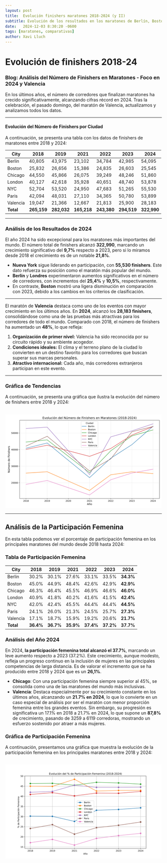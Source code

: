 ```yaml
---
layout: post
title:  Evolución finishers maratones 2018-2024 (y II)
subtitle: Evolución de los resultados en los maratones de Berlín, Boston, Chicago, Londres, Nueva York, París y Valencia
date:   2024-12-03 8:30:20 -0600
tags: [maratones, comparativas]
author: Xavi Lluch
---
```

Evolución de finishers 2018-24
============
### Blog: **Análisis del Número de Finishers en Maratones - Foco en 2024 y Valencia**

En los últimos años, el número de corredores que finalizan maratones ha crecido significativamente, alcanzando cifras récord en 2024. Tras la celebración, el pasado domingo, del maratón de Valencia, actualizamos y analizamos todos los datos.

---

#### Evolución del Número de Finishers por Ciudad

A continuación, se presenta una tabla con los datos de finishers de maratones entre 2018 y 2024:

| City      | 2018   | 2019   | 2021   | 2022   | 2023   | 2024   |
|-----------|--------|--------|--------|--------|--------|--------|
| Berlin    | 40,805 | 43,975 | 23,102 | 34,784 | 42,985 | 54,095 |
| Boston    | 25,832 | 26,656 | 15,386 | 24,835 | 26,603 | 25,545 |
| Chicago   | 44,550 | 45,866 | 26,075 | 39,249 | 48,246 | 51,860 |
| London    | 40,127 | 42,618 | 35,928 | 40,651 | 48,740 | 53,878 |
| NYC       | 52,704 | 53,520 | 24,950 | 47,683 | 51,265 | 55,530 |
| Paris     | 42,094 | 48,031 | 27,110 | 34,365 | 50,780 | 53,899 |
| Valencia  | 19,047 | 21,366 | 12,667 | 21,813 | 25,900 | 28,183 |
| **Total** | **265,159** | **282,032** | **165,218** | **243,380** | **294,519** | **322,990** |

---

### Análisis de los Resultados de 2024

El año 2024 ha sido excepcional para los maratones más importantes del mundo. El número total de finishers alcanzó **322,990**, marcando un crecimiento significativo del **9,7%** respecto a 2023, pero si lo miramos desde 2018 el crecimiento es de un notable **21,8%**.

- **Nueva York** sigue liderando en participación, con **55,530 finishers**. Este dato refuerza su posición como el maratón más popular del mundo.
- **Berlín** y **Londres** experimentaron aumentos significativos en el número de corredores, con incrementos del **25,4%** y **10,5%**, respectivamente.
- En contraste, **Boston** mostró una ligera disminución en comparación con 2023, debido a los cambios en los criterios de clasificación.

---

El maratón de **Valencia** destaca como uno de los eventos con mayor crecimiento en los últimos años. En **2024**, alcanzó los **28,183 finishers**, consolidándose como una de las pruebas más atractivas para los corredores de todo el mundo. Comparado con 2018, el número de finishers ha aumentado un **48%**, lo que refleja:

1. **Organización de primer nivel:** Valencia ha sido reconocida por su circuito rápido y su ambiente acogedor.
2. **Condiciones ideales:** El clima y el terreno plano de la ciudad lo convierten en un destino favorito para los corredores que buscan superar sus marcas personales.
3. **Atractivo internacional:** Cada año, más corredores extranjeros participan en este evento.

---

### Gráfica de Tendencias

A continuación, se presenta una gráfica que ilustra la evolución del número de finishers entre 2018 y 2024:

<br>
<center><img src='../assets/img/posts/20241203/Finishers18-24.svg'></center>

---
## Análisis de la Participación Femenina

En esta tabla podemos ver el porcentaje de participación femenina en los principales maratones del mundo desde 2018 hasta 2024:

### Tabla de Participación Femenina

| City     | 2018  | 2019  | 2021  | 2022  | 2023  | 2024  |
|----------|-------|-------|-------|-------|-------|-------|
| Berlin   | 30.2% | 30.1% | 27.6% | 33.1% | 33.5% | **34.3%** |
| Boston   | 45.0% | 44.9% | 48.4% | 42.6% | 42.9% | **42.9%** |
| Chicago  | 46.3% | 46.4% | 45.5% | 46.9% | 46.6% | **46.0%** |
| London   | 40.9% | 41.8% | 40.2% | 41.6% | 41.5% | **42.4%** |
| NYC      | 42.0% | 42.4% | 45.5% | 44.4% | 44.4% | **44.5%** |
| Paris    | 24.1% | 26.0% | 21.3% | 24.5% | 25.7% | **27.3%** |
| Valencia | 17.1% | 18.7% | 15.9% | 19.2% | 20.6% | **21.7%** |
| **Total** | **36.4%** | **36.7%** | **35.9%** | **37.4%** | **37.2%** | **37.7%** |

### Análisis del Año 2024

En 2024, **la participación femenina total alcanzó el 37.7%**, marcando un leve aumento respecto a 2023 (37.2%). Este crecimiento, aunque modesto, refleja un progreso continuo en la inclusión de mujeres en las principales competencias de larga distancia. Es de valorar el incremento que se ha producido entre 2018 y 2024 que es un **26,1%**.

- **Chicago**: Con una participación femenina siempre superior al 45%, se consolida como una de las maratones del mundo más inclusivas.  
- **Valencia**: Destaca especialmente por su crecimiento constante en los últimos años, alcanzando un **21.7% en 2024**, lo que lo convierte en un caso especial de análisis por ser el maratón con menor proporción femenina entre los grandes eventos. Sin embargo, su progresión es significativa un 17.1% en 2018 a 21.7% en 2024, lo que supone un **87,8%** de crecimiento, pasando de 3259 a 6119 corredoras, mostrando un esfuerzo sostenido por atraer a más mujeres.

### Gráfica de Participación Femenina

A continuación, presentamos una gráfica que muestra la evolución de la participación femenina en los principales maratones entre 2018 y 2024:

<br>
<center><img src='../assets/img/posts/20241203/Finishers18-24W.svg'></center>
